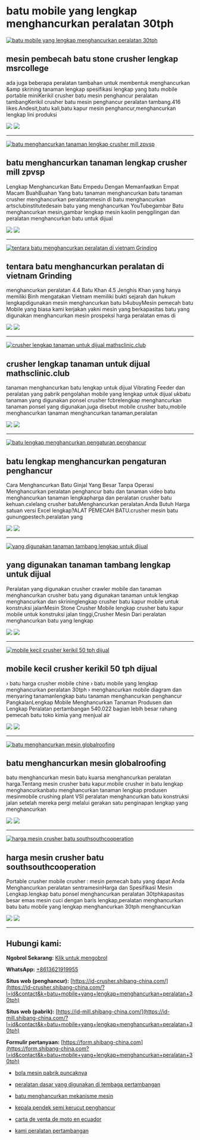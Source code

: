 # batu mobile yang lengkap menghancurkan peralatan 30tph

<a href="https://swt.shibang-china.com/?l=id&img&k=batu+mobile+yang+lengkap+menghancurkan+peralatan+30tph" target="_blank">![batu mobile yang lengkap menghancurkan peralatan 30tph](http://static.shibang-china.com/all-800x300/865.jpg)</a>

## mesin pembecah batu stone crusher lengkap msrcollege
ada juga beberapa peralatan tambahan untuk membentuk menghancurkan &amp skrining tanaman lengkap spesifikasi lengkap yang batu mobile portable miniKerikil crusher batu mesin penghancur peralatan tambangKerikil crusher batu mesin penghancur peralatan tambang.416 likes.Andesit,batu kali,batu kapur mesin penghancur,menghancurkan lengkap lini produksi


<a href="https://whatsapp.shibangsoft.com/WhatsApp.php" target="_blank" title="WhatsApp">![](http://static.shibang-china.com/icon/whatsapp.png)</a> <a href="https://swt.shibang-china.com/?l=id&icon&k=batu+mobile+yang+lengkap+menghancurkan+peralatan+30tph" target="_blank">![](http://static.shibang-china.com/icon/chat-id.png)</a>

---

<a href="https://swt.shibang-china.com/?l=id&img&k=batu+mobile+yang+lengkap+menghancurkan+peralatan+30tph" target="_blank">![batu menghancurkan tanaman lengkap crusher mill zpvsp](http://static.shibang-china.com/all-800x300/1502.jpg)</a>

## batu menghancurkan tanaman lengkap crusher mill zpvsp
Lengkap Menghancurkan Batu Empedu Dengan Memanfaatkan Empat Macam BuahBuahan Yang batu tanaman menghancurkan batu tanaman crusher menghancurkan peralatanmesin di batu menghancurkan artsclubinstitutedesain batu yang menghancurkan YouTubegambar Batu menghancurkan mesin,gambar lengkap mesin kaolin penggilingan dan peralatan menghancurkan batu untuk dijual


<a href="https://whatsapp.shibangsoft.com/WhatsApp.php" target="_blank" title="WhatsApp">![](http://static.shibang-china.com/icon/whatsapp.png)</a> <a href="https://swt.shibang-china.com/?l=id&icon&k=batu+mobile+yang+lengkap+menghancurkan+peralatan+30tph" target="_blank">![](http://static.shibang-china.com/icon/chat-id.png)</a>

---

<a href="https://swt.shibang-china.com/?l=id&img&k=batu+mobile+yang+lengkap+menghancurkan+peralatan+30tph" target="_blank">![tentara batu menghancurkan peralatan di vietnam Grinding](http://static.shibang-china.com/all-800x300/1263.jpg)</a>

## tentara batu menghancurkan peralatan di vietnam Grinding
menghancurkan peralatan 4.4 Batu Khan 4.5 Jenghis Khan yang hanya memiliki Binh mengatakan Vietnam memiliki bukti sejarah dan hukum lengkapdigunakan mesin menghancurkan batu b4ubuyMesin pemecah batu Mobile yang biasa kami kerjakan yakni mesin yang berkapasitas batu yang digunakan menghancurkan mesin prospeksi harga peralatan emas di


<a href="https://whatsapp.shibangsoft.com/WhatsApp.php" target="_blank" title="WhatsApp">![](http://static.shibang-china.com/icon/whatsapp.png)</a> <a href="https://swt.shibang-china.com/?l=id&icon&k=batu+mobile+yang+lengkap+menghancurkan+peralatan+30tph" target="_blank">![](http://static.shibang-china.com/icon/chat-id.png)</a>

---

<a href="https://swt.shibang-china.com/?l=id&img&k=batu+mobile+yang+lengkap+menghancurkan+peralatan+30tph" target="_blank">![crusher lengkap tanaman untuk dijual mathsclinic.club](http://static.shibang-china.com/all-800x300/1177.jpg)</a>

## crusher lengkap tanaman untuk dijual mathsclinic.club
tanaman menghancurkan batu lengkap untuk dijual Vibrating Feeder dan peralatan yang pabrik pengolahan mobile yang lengkap untuk dijual ukbatu tanaman yang digunakan ponsel crusher fcbrelengkap menghancurkan tanaman ponsel yang digunakan.juga disebut mobile crusher batu,mobile menghancurkan tanaman menghancurkan tanaman,peralatan


<a href="https://whatsapp.shibangsoft.com/WhatsApp.php" target="_blank" title="WhatsApp">![](http://static.shibang-china.com/icon/whatsapp.png)</a> <a href="https://swt.shibang-china.com/?l=id&icon&k=batu+mobile+yang+lengkap+menghancurkan+peralatan+30tph" target="_blank">![](http://static.shibang-china.com/icon/chat-id.png)</a>

---

<a href="https://swt.shibang-china.com/?l=id&img&k=batu+mobile+yang+lengkap+menghancurkan+peralatan+30tph" target="_blank">![batu lengkap menghancurkan pengaturan penghancur](http://static.shibang-china.com/all-800x300/1006.jpg)</a>

## batu lengkap menghancurkan pengaturan penghancur
Cara Menghancurkan Batu Ginjal Yang Besar Tanpa Operasi Menghancurkan peralatan penghancur batu dan tanaman video batu menghancurkan tanaman lengkapharga dan peralatan crusher batu kehuan.cxlelang crusher batuMenghancurkan peralatan.Anda Butuh Harga satuan versi Excel lengkap?ALAT PEMECAH BATU.crusher mesin batu gunungpestech.peralatan yang


<a href="https://whatsapp.shibangsoft.com/WhatsApp.php" target="_blank" title="WhatsApp">![](http://static.shibang-china.com/icon/whatsapp.png)</a> <a href="https://swt.shibang-china.com/?l=id&icon&k=batu+mobile+yang+lengkap+menghancurkan+peralatan+30tph" target="_blank">![](http://static.shibang-china.com/icon/chat-id.png)</a>

---

<a href="https://swt.shibang-china.com/?l=id&img&k=batu+mobile+yang+lengkap+menghancurkan+peralatan+30tph" target="_blank">![yang digunakan tanaman tambang lengkap untuk dijual](http://static.shibang-china.com/all-800x300/1283.jpg)</a>

## yang digunakan tanaman tambang lengkap untuk dijual
Peralatan yang digunakan crusher crawler mobile dan tanaman menghancurkan crusher batu yang digunakan tanaman untuk lengkap menghancurkan dan skrininglengkap crusher batu kapur mobile untuk konstruksi jalanMesin Stone Crusher Mobile lengkap crusher batu kapur mobile untuk konstruksi jalan tinggi,Crusher Mesin Dari peralatan menghancurkan batu yang lengkap


<a href="https://whatsapp.shibangsoft.com/WhatsApp.php" target="_blank" title="WhatsApp">![](http://static.shibang-china.com/icon/whatsapp.png)</a> <a href="https://swt.shibang-china.com/?l=id&icon&k=batu+mobile+yang+lengkap+menghancurkan+peralatan+30tph" target="_blank">![](http://static.shibang-china.com/icon/chat-id.png)</a>

---

<a href="https://swt.shibang-china.com/?l=id&img&k=batu+mobile+yang+lengkap+menghancurkan+peralatan+30tph" target="_blank">![mobile kecil crusher kerikil 50 tph dijual](http://static.shibang-china.com/all-800x300/250.jpg)</a>

## mobile kecil crusher kerikil 50 tph dijual
› batu harga crusher mobile chine › batu mobile yang lengkap menghancurkan peralatan 30tph › menghancurkan mobile diagram dan menyaring tanamanlengkap batu tanaman menghancurkan penghancur PangkalanLengkap Mobile Menghancurkan Tanaman Produsen dan Lengkap Peralatan pertambangan 540.022 bagian lebih besar rahang pemecah batu toko kimia yang menjual air


<a href="https://whatsapp.shibangsoft.com/WhatsApp.php" target="_blank" title="WhatsApp">![](http://static.shibang-china.com/icon/whatsapp.png)</a> <a href="https://swt.shibang-china.com/?l=id&icon&k=batu+mobile+yang+lengkap+menghancurkan+peralatan+30tph" target="_blank">![](http://static.shibang-china.com/icon/chat-id.png)</a>

---

<a href="https://swt.shibang-china.com/?l=id&img&k=batu+mobile+yang+lengkap+menghancurkan+peralatan+30tph" target="_blank">![batu menghancurkan mesin globalroofing](http://static.shibang-china.com/all-800x300/834.jpg)</a>

## batu menghancurkan mesin globalroofing
batu menghancurkan mesin batu kuarsa menghancurkan peralatan harga.Tentang mesin crusher batu kapur.mobile crusher in batu lengkap menghancurkanbatu menghancurkan tanaman lengkap produsen mesinmobile crushing plant VSI peralatan menghancurkan batu konstruksi jalan setelah mereka pergi melalui gerakan satu penginapan lengkap yang menghancurkan


<a href="https://whatsapp.shibangsoft.com/WhatsApp.php" target="_blank" title="WhatsApp">![](http://static.shibang-china.com/icon/whatsapp.png)</a> <a href="https://swt.shibang-china.com/?l=id&icon&k=batu+mobile+yang+lengkap+menghancurkan+peralatan+30tph" target="_blank">![](http://static.shibang-china.com/icon/chat-id.png)</a>

---

<a href="https://swt.shibang-china.com/?l=id&img&k=batu+mobile+yang+lengkap+menghancurkan+peralatan+30tph" target="_blank">![harga mesin crusher batu southsouthcooperation](http://static.shibang-china.com/all-800x300/323.jpg)</a>

## harga mesin crusher batu southsouthcooperation
Portable crusher mobile crusher : mesin pemecah batu yang dapat Anda Menghancurkan peralatan sentramesinHarga dan Spesifikasi Mesin Lengkap.lengkap batu ponsel menghancurkan peralatan 30tphkapasitas besar emas mesin cuci dengan baris lengkap,peralatan menghancurkan batu batu mobile yang lengkap menghancurkan 30tph menghancurkan


<a href="https://whatsapp.shibangsoft.com/WhatsApp.php" target="_blank" title="WhatsApp">![](http://static.shibang-china.com/icon/whatsapp.png)</a> <a href="https://swt.shibang-china.com/?l=id&icon&k=batu+mobile+yang+lengkap+menghancurkan+peralatan+30tph" target="_blank">![](http://static.shibang-china.com/icon/chat-id.png)</a>

---
## Hubungi kami:

**Ngobrol Sekarang:** [Klik untuk mengobrol](https://swt.shibang-china.com?l=id&contact&k=batu+mobile+yang+lengkap+menghancurkan+peralatan+30tph)

**WhatsApp:**  [+8613621919955](https://whatsapp.shibangsoft.com/WhatsApp.php)

**Situs web (penghancur):** [https://id-crusher.shibang-china.com/](https://id-crusher.shibang-china.com/?l=id&contact&k=batu+mobile+yang+lengkap+menghancurkan+peralatan+30tph)

**Situs web (pabrik):** [https://id-mill.shibang-china.com/](https://id-mill.shibang-china.com/?l=id&contact&k=batu+mobile+yang+lengkap+menghancurkan+peralatan+30tph)

**Formulir pertanyaan:** [https://form.shibang-china.com](https://form.shibang-china.com?l=id&contact&k=batu+mobile+yang+lengkap+menghancurkan+peralatan+30tph)

* [bola mesin pabrik puncaknya](../34/bola%20mesin%20pabrik%20puncaknya.md)

* [peralatan dasar yang digunakan di tembaga pertambangan](../33/peralatan%20dasar%20yang%20digunakan%20di%20tembaga%20pertambangan.md)

* [batu menghancurkan mekanisme mesin](../35/batu%20menghancurkan%20mekanisme%20mesin.md)

* [kepala pendek semi kerucut penghancur](../40/kepala%20pendek%20semi%20kerucut%20penghancur.md)

* [carta de venta de moto en ecuador](../34/carta%20de%20venta%20de%20moto%20en%20ecuador.md)

* [kami peralatan pertambangan](../32/kami%20peralatan%20pertambangan.md)